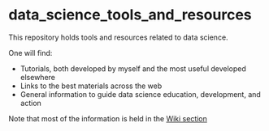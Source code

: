 # data_science_tools_and_resources

This repository holds tools and resources related to data science. 

One will find:
- Tutorials, both developed by myself and the most useful developed elsewhere
- Links to the best materials across the web
- General information to guide data science education, development, and action

Note that most of the information is held in the [Wiki section](https://github.com/rmcgranaghan/data_science_tools_and_resources/wiki)
